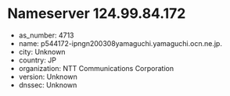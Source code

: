 # Nameserver 124.99.84.172

* as_number: 4713
* name: p544172-ipngn200308yamaguchi.yamaguchi.ocn.ne.jp.
* city: Unknown
* country: JP
* organization: NTT Communications Corporation
* version: Unknown
* dnssec: Unknown
